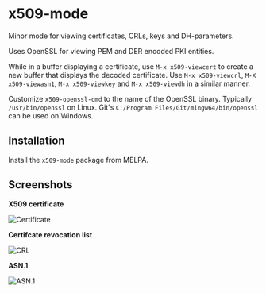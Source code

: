 # x509-mode

Minor mode for viewing certificates, CRLs, keys and DH-parameters.

Uses OpenSSL for viewing PEM and DER encoded PKI entities.

While in a buffer displaying a certificate, use `M-x x509-viewcert` to create a
new buffer that displays the decoded certificate.  Use `M-x x509-viewcrl`, `M-X
x509-viewasn1`, `M-x x509-viewkey` and `M-x x509-viewdh` in a similar manner.

Customize `x509-openssl-cmd` to the name of the OpenSSL binary. Typically `/usr/bin/openssl` on Linux. Git's `C:/Program Files/Git/mingw64/bin/openssl` can be used on Windows.

## Installation

Install the `x509-mode` package from MELPA.

## Screenshots

**X509 certificate**

![Certificate](https://github.com/jobbflykt/x509-mode/raw/master/screenshots/screenshot-cert.png)

**Certifcate revocation list**

![CRL](https://github.com/jobbflykt/x509-mode/raw/master/screenshots/screenshot-crl.png)

**ASN.1**

![ASN.1](https://github.com/jobbflykt/x509-mode/raw/master/screenshots/screenshot-asn1.png)
